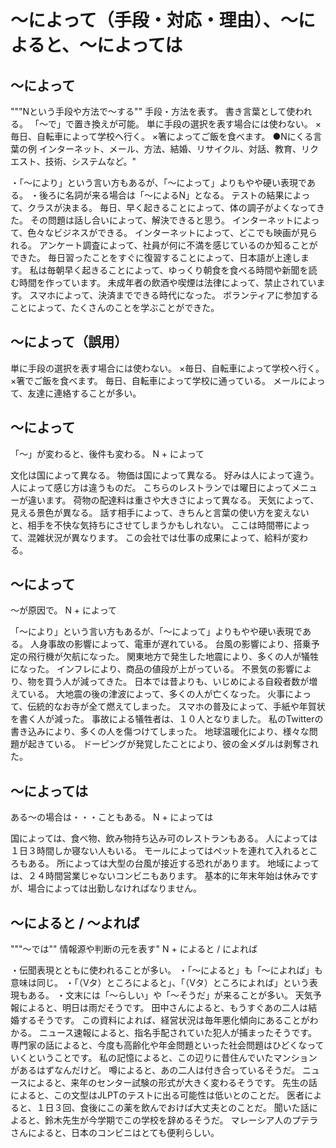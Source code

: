 # 〜によって（手段・対応・理由）、〜によると、〜によっては



## 〜によって
"""Nという手段や方法で〜する""   手段・方法を表す。 書き言葉として使われる。 「〜で」で置き換えが可能。
単に手段の選択を表す場合には使わない。 ×毎日、自転車によって学校へ行く。 ×箸によってご飯を食べます。
●Nにくる言葉の例 インターネット、メール、方法、結婚、リサイクル、対話、教育、リクエスト、技術、システムなど。"

・「〜により」という言い方もあるが、「〜によって」よりもやや硬い表現である。 ・後ろに名詞が来る場合は「〜によるN」となる。
テストの結果によって、クラスが決まる。
毎日、早く起きることによって、体の調子がよくなってきた。
その問題は話し合いによって、解決できると思う。
インターネットによって、色々なビジネスができる。
インターネットによって、どこでも映画が見られる。
アンケート調査によって、社員が何に不満を感じているのか知ることができた。
毎日習ったことをすぐに復習することによって、日本語が上達します。
私は毎朝早く起きることによって、ゆっくり朝食を食べる時間や新聞を読む時間を作っています。
未成年者の飲酒や喫煙は法律によって、禁止されています。
スマホによって、決済までできる時代になった。
ボランティアに参加することによって、たくさんのことを学ぶことができた。
## 〜によって（誤用）
単に手段の選択を表す場合には使わない。 ×毎日、自転車によって学校へ行く。 ×箸でご飯を食べます。
毎日、自転車によって学校に通っている。
メールによって、友達に連絡することが多い。
## 〜によって
「〜」が変わると、後件も変わる。
N + によって

文化は国によって異なる。
物価は国によって異なる。
好みは人によって違う。
人によって感じ方は違うものだ。
こちらのレストランでは曜日によってメニューが違います。
荷物の配達料は重さや大きさによって異なる。
天気によって、見える景色が異なる。
話す相手によって、きちんと言葉の使い方を変えないと、相手を不快な気持ちにさせてしまうかもしれない。
ここは時間帯によって、混雑状況が異なります。
この会社では仕事の成果によって、給料が変わる。
## 〜によって
〜が原因で。
N + によって

「〜により」という言い方もあるが、「〜によって」よりもやや硬い表現である。
人身事故の影響によって、電車が遅れている。
台風の影響により、搭乗予定の飛行機が欠航になった。
関東地方で発生した地震により、多くの人が犠牲になった。
インフレにより、商品の値段が上がっている。
不景気の影響により、物を買う人が減ってきた。
日本では昔よりも、いじめによる自殺者数が増えている。
大地震の後の津波によって、多くの人が亡くなった。
火事によって、伝統的なお寺が全て燃えてしまった。
スマホの普及によって、手紙や年賀状を書く人が減った。
事故による犠牲者は、１０人となりました。
私のTwitterの書き込みにより、多くの人を傷つけてしまった。
地球温暖化により、様々な問題が起きている。
ドーピングが発覚したことにより、彼の金メダルは剥奪された。
## 〜によっては
ある〜の場合は・・・こともある。
N + によっては

国によっては、食べ物、飲み物持ち込み可のレストランもある。
人によっては１日３時間しか寝ない人もいる。
モールによってはペットを連れて入れるところもある。
所によっては大型の台風が接近する恐れがあります。
地域によっては、２４時間営業じゃないコンビニもあります。
基本的に年末年始は休みですが、場合によっては出勤しなければなりません。
## 〜によると / 〜よれば
"""〜では"" 情報源や判断の元を表す"
N + によると / によれば

・伝聞表現とともに使われることが多い。 ・「〜によると」も「〜によれば」も意味は同じ。 ・「（Vタ）ところによると」、「（Vタ）ところによれば」という表現もある。 ・文末には「〜らしい」や「〜そうだ」が来ることが多い。
天気予報によると、明日は雨だそうです。
田中さんによると、もうすぐあの二人は結婚するそうです。
この資料によれば、経営状況は毎年悪化傾向にあることがわかる。
ニュース速報によると、指名手配されていた犯人が捕まったそうです。
専門家の話によると、今度も高齢化や年金問題といった社会問題はひどくなっていくということです。
私の記憶によると、この辺りに昔住んでいたマンションがあるはずなんだけど。
噂によると、あの二人は付き合っているそうだ。
ニュースによると、来年のセンター試験の形式が大きく変わるそうです。
先生の話によると、この文型はJLPTのテストに出る可能性は低いとのことだ。
医者によると、１日３回、食後にこの薬を飲んでおけば大丈夫とのことだ。
聞いた話によると、鈴木先生が今学期でこの学校を辞めるそうだ。
マレーシア人のプテラさんによると、日本のコンビニはとても便利らしい。
